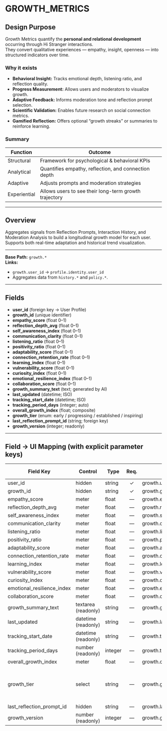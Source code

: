 # GROWTH_METRICS

## Design Purpose
Growth Metrics quantify the **personal and relational development** occurring through Hi Stranger interactions.  
They convert qualitative experiences — empathy, insight, openness — into structured indicators over time.

### Why it exists
- **Behavioral Insight:** Tracks emotional depth, listening ratio, and reflection quality.  
- **Progress Measurement:** Allows users and moderators to visualize growth.  
- **Adaptive Feedback:** Informs moderation tone and reflection prompt selection.  
- **Scientific Validation:** Enables future research on social connection metrics.  
- **Gamified Reflection:** Offers optional “growth streaks” or summaries to reinforce learning.

### Summary
| Function | Outcome |
|-----------|----------|
| Structural | Framework for psychological & behavioral KPIs |
| Analytical | Quantifies empathy, reflection, and connection depth |
| Adaptive | Adjusts prompts and moderation strategies |
| Experiential | Allows users to see their long-term growth trajectory |

---

## Overview
Aggregates signals from Reflection Prompts, Interaction History, and Moderation Analysis to build a longitudinal growth model for each user.  
Supports both real-time adaptation and historical trend visualization.

---

**Base Path:** `growth.*`  
**Links:**  
- `growth.user_id` → `profile.identity.user_id`  
- Aggregates data from `history.*` and `policy.*`.

---

## Fields
- **user_id** (foreign key → User Profile)
- **growth_id** (unique identifier)
- **empathy_score** (float 0–1)
- **reflection_depth_avg** (float 0–1)
- **self_awareness_index** (float 0–1)
- **communication_clarity** (float 0–1)
- **listening_ratio** (float 0–1)
- **positivity_ratio** (float 0–1)
- **adaptability_score** (float 0–1)
- **connection_retention_rate** (float 0–1)
- **learning_index** (float 0–1)
- **vulnerability_score** (float 0–1)
- **curiosity_index** (float 0–1)
- **emotional_resilience_index** (float 0–1)
- **collaboration_score** (float 0–1)
- **growth_summary_text** (text; generated by AI)
- **last_updated** (datetime; ISO)
- **tracking_start_date** (datetime; ISO)
- **tracking_period_days** (integer; auto)
- **overall_growth_index** (float; composite)
- **growth_tier** (enum: early / progressing / established / inspiring)
- **last_reflection_prompt_id** (string; foreign key)
- **growth_version** (integer; readonly)

---

## Field → UI Mapping (with explicit parameter keys)

| Field Key | Control | Type | Req. | Storage Path | Options / Enum (key = label) |
|---|---|---|:--:|---|---|
| user_id | hidden | string | ✓ | growth.user_id | — |
| growth_id | hidden | string | ✓ | growth.growth_id | — |
| empathy_score | meter | float | — | growth.empathy_score | 0.0–1.0 |
| reflection_depth_avg | meter | float | — | growth.reflection_depth_avg | 0.0–1.0 |
| self_awareness_index | meter | float | — | growth.self_awareness_index | 0.0–1.0 |
| communication_clarity | meter | float | — | growth.communication_clarity | 0.0–1.0 |
| listening_ratio | meter | float | — | growth.listening_ratio | 0.0–1.0 |
| positivity_ratio | meter | float | — | growth.positivity_ratio | 0.0–1.0 |
| adaptability_score | meter | float | — | growth.adaptability_score | 0.0–1.0 |
| connection_retention_rate | meter | float | — | growth.connection_retention_rate | 0.0–1.0 |
| learning_index | meter | float | — | growth.learning_index | 0.0–1.0 |
| vulnerability_score | meter | float | — | growth.vulnerability_score | 0.0–1.0 |
| curiosity_index | meter | float | — | growth.curiosity_index | 0.0–1.0 |
| emotional_resilience_index | meter | float | — | growth.emotional_resilience_index | 0.0–1.0 |
| collaboration_score | meter | float | — | growth.collaboration_score | 0.0–1.0 |
| growth_summary_text | textarea (readonly) | string | — | growth.growth_summary_text | generated summary |
| last_updated | datetime (readonly) | string | — | growth.last_updated | ISO |
| tracking_start_date | datetime (readonly) | string | — | growth.tracking_start_date | ISO |
| tracking_period_days | number (readonly) | integer | — | growth.tracking_period_days | — |
| overall_growth_index | meter | float | — | growth.overall_growth_index | 0.0–1.0 |
| growth_tier | select | string | — | growth.growth_tier | `early = "Early"<br>progressing = "Progressing"<br>established = "Established"<br>inspiring = "Inspiring"` |
| last_reflection_prompt_id | hidden | string | — | growth.last_reflection_prompt_id | — |
| growth_version | number (readonly) | integer | — | growth.growth_version | — |
